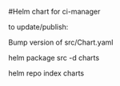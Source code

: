 #Helm chart for ci-manager

to update/publish:

Bump version of src/Chart.yaml

helm package src -d charts

helm repo index charts
